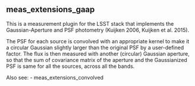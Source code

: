 ## meas_extensions_gaap

This is a measurement plugin for the LSST stack that implements the Gaussian-Aperture and PSF photometry (Kuijken 2006, Kuijken et al. 2015).

The PSF for each source is convolved with an appropriate kernel to make it a
circular Gaussian slightly larger than the original PSF by a user-defined factor.
The flux is then measured with another (circular) Gaussian aperture, so that the
sum of covariance matrix of the aperture and the Gaussianized PSF is same for
all the sources, across all the bands.

Also see:
    - meas_extensions_convolved
